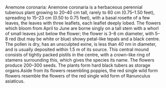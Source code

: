 Anemone coronaria: Anemone coronaria is a herbaceous perennial tuberous plant growing to 20–40 cm tall, rarely to 60 cm (0.75–1.50 feet), spreading to 15–23 cm (0.50 to 0.75 feet), with a basal rosette of a few leaves, the leaves with three leaflets, each leaflet deeply lobed. The flowers which bloom from April to June are borne singly on a tall stem with a whorl of small leaves just below the flower; the flower is 3–8 cm diameter, with 5–8 red (but may be white or blue) showy petal-like tepals and a black centre. The pollen is dry, has an unsculpted exine, is less than 40 nm in diameter, and is usually deposited within 1.5 m of its source. This central mound consists of tightly packed pistils in the centre, with a crown-like ring of stamens surrounding this, which gives the species its name. The flowers produce 200–300 seeds. The plants form hard black tubers as storage organs.Aside from its flowers resembling poppies, the red single wild form flowers resemble the flowers of the red single wild form of Ranunculus asiaticus.
